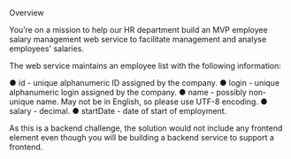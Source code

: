 Overview

You’re on a mission to help our HR department build an MVP employee salary management
web service to facilitate management and analyse employees' salaries.

The web service maintains an employee list with the following information:

● id - unique alphanumeric ID assigned by the company.
● login - unique alphanumeric login assigned by the company.
● name - possibly non-unique name. May not be in English, so please use UTF-8
encoding.
● salary - decimal.
● startDate - date of start of employment.

As this is a backend challenge, the solution would not include any frontend element even
though you will be building a backend service to support a frontend.

